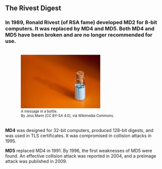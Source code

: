 ## The Rivest Digest

### In 1989, Ronald Rivest (of RSA fame) developed MD2 for 8-bit computers. It was replaced by MD4 and MD5. Both MD4 and MD5 have been broken and are no longer recommended for use.  
<br>

<figure class="snippetimg" style="margin: 0 auto;width:80%">

  <img src=".guides/img/Messagebottle.jpg" alt="By Johan (Own work) [GFDL (http://www.gnu.org/copyleft/fdl.html) or CC-BY-SA-3.0 (http://creativecommons.org/licenses/by-sa/3.0/)], via Wikimedia Commons">
  <figcaption style="font-size: 0.8em; text-align: left;">A message in a bottle.
</br>
 By Jess Mann [CC BY-SA 4.0], via Wikimedia Commons.
</figure>
<br>

**MD4** was designed for 32-bit computers, produced 128-bit digests, and was used in TLS certificates. It was compromised in collision attacks in 1995.

**MD5** replaced MD4 in 1991.  By 1996, the first weaknesses of MD5 were found. An effective collision attack was reported in 2004, and a preimage attack was published in 2009.



